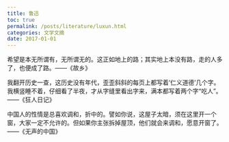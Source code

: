 ```yaml
---
title: 鲁迅
toc: true
permalink: /posts/literature/luxun.html
categories: 文学文摘
date: 2017-01-01
---
```


希望是本无所谓有，无所谓无的。这正如地上的路；其实地上本没有路，走的人多了，也便成了路。——《故乡》

我翻开历史一查，这历史没有年代，歪歪斜斜的每页上都写着‘仁义道德’几个字。我横竖睡不着，仔细看了半夜，才从字缝里看出字来，满本都写着两个字“吃人”。——《狂人日记》

中国人的性情是总喜欢调和，折中的。譬如你说，这屋子太暗，须在这里开一个窗，大家一定不允许的。但如果你主张拆掉屋顶，他们就会来调和，愿意开窗了。——《无声的中国》
